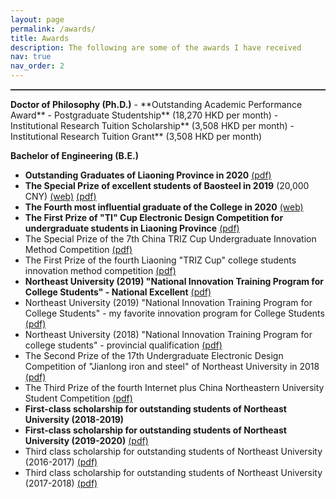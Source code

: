```yaml
---
layout: page
permalink: /awards/
title: Awards
description: The following are some of the awards I have received
nav: true
nav_order: 2
---
```

<hr style="border-top: 1px solid rgba(128, 128, 128, 0.5);">
<b>Doctor of Philosophy (Ph.D.)</b>
- **Outstanding Academic Performance Award**
- Postgraduate Studentship** (18,270 HKD per month)
- Institutional Research Tuition Scholarship** (3,508 HKD per month)
- Institutional Research Tuition Grant** (3,508 HKD per month)

<b>Bachelor of Engineering (B.E.)</b>

- **Outstanding Graduates of Liaoning Province in 2020** [(pdf)](../assets/pdf/辽宁省2020届普通高等学校优秀毕业生.pdf) 
- **The Special Prize of excellent students of Baosteel in 2019** (20,000 CNY) [(web)](http://www.bsef.baosteel.com/#/newsdetail?nodeid=16&id=7522) [(pdf)](../assets/pdf/2019年度宝钢优秀学生特等奖.pdf)
- **The Fourth most influential graduate of the College in 2020** [(web)](https://mp.weixin.qq.com/s/gS7Nv1BcSYlEo4hhtpWbuA)
- **The First Prize of "TI" Cup Electronic Design Competition for undergraduate students in Liaoning Province** [(pdf)](../assets/pdf/2018年“TI”杯辽宁省普通高等学校本科大学生电子设计竞赛一等奖.pdf)
- The Special Prize of the 7th China TRIZ Cup Undergraduate Innovation Method Competition [(pdf)](../assets/pdf/第七届中国TRIZ杯大学生创新方法大赛特等奖.pdf)
- The First Prize of the fourth Liaoning "TRIZ Cup" college students innovation method competition [(pdf)](../assets/pdf/第四届辽宁省“TRIZ杯”大学生创新方法大赛一等奖.pdf)
- **Northeast University (2019) "National Innovation Training Program for College Students" - National Excellent** [(pdf)](../assets/pdf/东北大学（2019）“国家级大学生创新训练计划”项目-国家级优秀.pdf)
- Northeast University (2019) "National Innovation Training Program for College Students" - my favorite innovation program for College Students [(pdf)](../assets/pdf/东北大学（2019）“国家级大学生创新训练计划”项目-我最喜欢的大学生创新项目.pdf)
- Northeast University (2018) "National Innovation Training Program for college students" - provincial qualification [(pdf)](../assets/pdf/东北大学（2018）“国家级大学生创新训练计划”项目-省级合格.pdf)
- The Second Prize of the 17th Undergraduate Electronic Design Competition of "Jianlong iron and steel" of Northeast University in 2018 [(pdf)](../assets/pdf/东北大学2018年“建龙钢铁”第十七届大学生电子设计竞赛二等奖.pdf)
- The Third Prize of the fourth Internet plus China Northeastern University Student Competition [(pdf)](../assets/pdf/第四届“互联网+”中国大学生创新创业大赛东北大学选拔赛三等奖.pdf)
- **First-class scholarship for outstanding students of Northeast University (2018-2019)** 
- **First-class scholarship for outstanding students of Northeast University (2019-2020)** [(pdf)](../assets/pdf/东北大学优秀学生一等奖学金（2019-2020）.pdf)
- Third class scholarship for outstanding students of Northeast University (2016-2017) [(pdf)](../assets/pdf/东北大学优秀学生三等奖学金（2016-2017.pdf)
- Third class scholarship for outstanding students of Northeast University (2017-2018) [(pdf)](../assets/pdf/东北大学优秀学生三等奖学金（2017-2018）.pdf)

